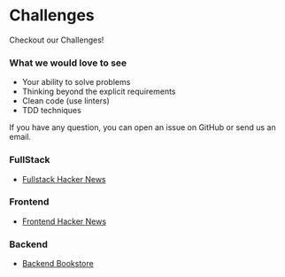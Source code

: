 # Challenges
Checkout our Challenges!

### What we would love to see
- Your ability to solve problems
- Thinking beyond the explicit requirements
- Clean code (use linters)
- TDD techniques

If you have any question, you can open an issue on GitHub or send us an email.

### FullStack
- [Fullstack Hacker News](fullstack.md) 

### Frontend
- [Frontend Hacker News](frontend.md) 

### Backend
- [Backend Bookstore](backend.md) 
